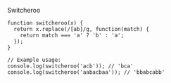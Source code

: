 Switcheroo

    function switcheroo(x) {
      return x.replace(/[ab]/g, function(match) {
        return match === 'a' ? 'b' : 'a';
      });
    }
    
    // Example usage:
    console.log(switcheroo('acb')); // 'bca'
    console.log(switcheroo('aabacbaa')); // 'bbabcabb'
